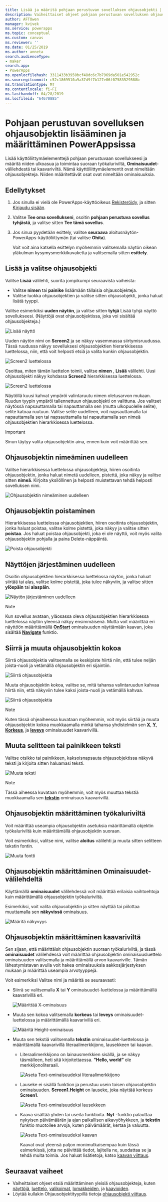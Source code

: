 ```yaml
---
title: Lisää ja määritä pohjaan perustuvan sovelluksen ohjausobjekti | Microsoft Docs
description: Vaiheittaiset ohjeet pohjaan perustuvan sovelluksen ohjausobjektin lisäämiseen ja määrittämiseen suoraan työkaluriviltä, Ominaisuudet-välilehdestä tai kaavariviltä.
author: AFTOwen
manager: kvivek
ms.service: powerapps
ms.topic: conceptual
ms.custom: canvas
ms.reviewer: ''
ms.date: 01/25/2019
ms.author: anneta
search.audienceType:
- maker
search.app:
- PowerApps
ms.openlocfilehash: 3311433b3950bcf48dc6c7b7969da501e542952c
ms.sourcegitcommit: c52c1869510a9a37d9f7b127e06f07583529588b
ms.translationtype: MT
ms.contentlocale: fi-FI
ms.lasthandoff: 04/28/2019
ms.locfileid: "64670885"
---
```

# <a name="add-and-configure-a-canvas-app-control-in-powerapps"></a>Pohjaan perustuvan sovelluksen ohjausobjektin lisääminen ja määrittäminen PowerAppsissa

Lisää käyttöliittymäelementtejä pohjaan perustuvaan sovellukseesi ja määritä niiden ulkoasua ja toimintaa suoraan työkaluriviltä, **Ominaisuudet**-välilehdestä tai kaavariviltä. Nämä käyttöliittymäelementit ovat nimeltään ohjausobjekteja. Niiden määritettävät osat ovat nimeltään ominaisuuksia.

## <a name="prerequisites"></a>Edellytykset

1. Jos sinulla ei vielä ole PowerApps-käyttöoikeus [Rekisteröidy](../signup-for-powerapps.md), ja sitten [Kirjaudu sisään](https://web.powerapps.com?utm_source=padocs&utm_medium=linkinadoc&utm_campaign=referralsfromdoc).
1. Valitse **Tee oma sovellukseni**, osoitin **pohjaan perustuva sovellus tyhjästä**, ja valitse sitten **Tee tämä sovellus**.
1. Jos sinua pyydetään esittely, valitse **seuraava** aloitusnäytön-PowerApps-käyttöliittymän (tai valitse **Ohita**).

    Voit voit aina katsella esittelyn myöhemmin valitsemalla näytön oikean yläkulman kysymysmerkkikuvaketta ja valitsemalla sitten **esittely**.

## <a name="add-and-select-a-control"></a>Lisää ja valitse ohjausobjekti

Valitse **Lisää** välilehti, suorita jompikumpi seuraavista vaiheista:

- Valitse **nimen** tai **painike** lisäämään tällaisia ohjausobjekteja.
- Valitse luokka ohjausobjektien ja valitse sitten ohjausobjekti, jonka haluat lisätä tyyppi.

Valitse esimerkiksi **uuden näytön**, ja valitse sitten **tyhjä** Lisää tyhjä näyttö sovellukseesi. (Näyttöjä ovat ohjausobjektissa, joka voi sisältää ohjausobjekteja.)

![Lisää näyttö](./media/add-configure-controls/add-screen.png)

Uuden näytön nimi on **Screen2** ja se näkyy vasemmassa siirtymisruudussa. Tässä ruudussa näkyy sovelluksesi ohjausobjektien hierarkkisessa luettelossa, niin, että voit helposti etsiä ja valita kunkin ohjausobjektin.

![Screen2 luettelossa](./media/add-configure-controls/list-screen2.png)

Osoittaa, miten tämän luettelon toimii, valitse **nimen** , **Lisää** välilehti. Uusi ohjausobjekti näkyy kohdassa **Screen2** hierarkkisessa luettelossa.

![Screen2 luettelossa](./media/add-configure-controls/add-label.png)

Näytöllä kuusi kahvat ympäröi valintaruutu nimen oletusarvon mukaan. Ruudun tyypin ympäröi tallennettuun ohjausobjekti on valittuna. Jos valitset näytössä napsauttamalla tai napauttamalla sen (mutta ulkopuolelle selite), selite katoaa ruutuun. Valitse selite uudelleen, voit napsauttamalla tai napauttamalla sen tai napsauttamalla tai napauttamalla sen nimeä ohjausobjektien hierarkkisessa luettelossa.

> [!IMPORTANT]
> Sinun täytyy valita ohjausobjektin aina, ennen kuin voit määrittää sen.

## <a name="rename-a-control"></a>Ohjausobjektin nimeäminen uudelleen

Valitse hierarkkisessa luettelossa ohjausobjekteja, hiiren osoitinta ohjausobjektin, jonka haluat nimetä uudelleen, pistettä, joka näkyy ja valitse sitten **nimeä**. Kirjoita yksilöllinen ja helposti muistettavan tehdä helposti sovelluksen nimi.

![Ohjausobjektin nimeäminen uudelleen](./media/add-configure-controls/rename-control.png)

## <a name="delete-a-control"></a>Ohjausobjektin poistaminen

Hierarkkisessa luettelossa ohjausobjektien, hiiren osoitinta ohjausobjektin, jonka haluat poistaa, valitse kolme pistettä, joka näkyy ja valitse sitten **poistaa**. Jos haluat poistaa ohjausobjekti, joka ei ole näyttö, voit myös valita ohjausobjektin pohjalla ja paina Delete-näppäintä.

![Poista ohjausobjekti](./media/add-configure-controls/delete-control.png)

## <a name="reorder-screens"></a>Näyttöjen järjestäminen uudelleen

Osoitin ohjausobjektien hierarkkisessa luettelossa näytön, jonka haluat siirtää tai alas, valitse kolme pistettä, joka tulee näkyviin, ja valitse sitten **ylöspäin** tai **alaspäin**.

![Näytön järjestäminen uudelleen](./media/add-configure-controls/reorder-screen.png)

> [!NOTE]
> Kun sovellus avataan, yläosassa oleva ohjausobjektien hierarkkisessa luettelossa näytön yleensä näkyy ensimmäisenä. Mutta voit määrittää eri näyttöön määrittämällä **[OnStart](controls/control-screen.md)** ominaisuuden näyttämään kaavan, joka sisältää **[Navigate](functions/function-navigate.md)** funktio.

## <a name="move-and-resize-a-control"></a>Siirrä ja muuta ohjausobjektin kokoa

Siirrä ohjausobjektia valitsemalla se keskipiste hiirtä niin, että tulee neljän joista-nuoli ja vetämällä ohjausobjektin eri sijaintiin.

![Siirrä ohjausobjektia](./media/add-configure-controls/move-control.png)

Muuta ohjausobjektin kokoa, valitse se, mitä tahansa valintaruudun kahvaa hiirtä niin, että näkyviin tulee kaksi joista-nuoli ja vetämällä kahvaa.

![Siirrä ohjausobjektia](./media/add-configure-controls/resize-control.png)

> [!NOTE]
> Kuten tässä ohjeaiheessa kuvataan myöhemmin, voit myös siirtää ja muuta ohjausobjektin kokoa muokkaamalla minkä tahansa yhdistelmän sen  **[X](controls/properties-size-location.md)**,  **[Y](controls/properties-size-location.md)**,  **[Korkeus](controls/properties-size-location.md)**, ja **[leveys](controls/properties-size-location.md)** ominaisuudet kaavarivillä.

## <a name="change-the-text-of-a-label-or-a-button"></a>Muuta selitteen tai painikkeen teksti

Valitse otsikko tai painikkeen, kaksoisnapsauta ohjausobjektissa näkyvä teksti ja kirjoita sitten haluamasi teksti.

![Muuta teksti](./media/add-configure-controls/change-text.png)

> [!NOTE]
> Tässä aiheessa kuvataan myöhemmin, voit myös muuttaa tekstiä muokkaamalla sen **[tekstin](controls/properties-core.md)** ominaisuus kaavarivillä.

## <a name="configure-a-control-from-the-toolbar"></a>Ohjausobjektin määrittäminen työkaluriviltä

Voit määrittää useampia ohjausobjektin asetuksia määrittämällä objektin työkaluriviltä kuin määrittämällä ohjausobjektin suoraan.

Voit esimerkiksi, valitse nimi, valitse **aloitus** välilehti ja muuta sitten selitteen tekstin fontin.

![Muuta fontti](./media/add-configure-controls/change-font.png)

## <a name="configure-a-control-from-the-properties-tab"></a>Ohjausobjektin määrittäminen Ominaisuudet-välilehdeltä

Käyttämällä **ominaisuudet** välilehdessä voit määrittää erilaisia vaihtoehtoja kuin määrittämällä ohjausobjektin työkaluriviltä.

Esimerkiksi, voit valita ohjausobjektin ja sitten näyttää tai piilottaa muuttamalla sen **näkyvissä** ominaisuus.

![Määritä näkyvyys](./media/add-configure-controls/set-visibility.png)

## <a name="configure-a-control-in-the-formula-bar"></a>Ohjausobjektin määrittäminen kaavariviltä

Sen sijaan, että määrittäisit ohjausobjektin suoraan työkaluriviltä, ja tässä **ominaisuudet** välilehdessä voit määrittää ohjausobjektin ominaisuusluettelo ominaisuuden valitsemalla ja määrittämällä arvon kaavariville. Tämän lähestymistavan avulla voit hakea ominaisuuksia aakkosjärjestyksen mukaan ja määrittää useampia arvotyyppejä.

Voit esimerkiksi Valitse nimi ja määritä se seuraavasti:

- Siirrä se valitsemalla **X** tai **Y** ominaisuudet-luettelossa ja määrittämällä kaavarivillä eri.

    ![Määrittää X-ominaisuus](./media/add-configure-controls/x-property.png)

- Muuta sen kokoa valitsemalla **korkeus** tai **leveys** ominaisuudet-luettelossa ja määrittämällä kaavarivillä eri.

    ![Määritä Height-ominaisuus](./media/add-configure-controls/height-property.png)

- Muuta sen tekstiä valitsemalla **tekstin** ominaisuudet-luettelossa ja määrittämällä kaavarivillä literaalimerkkijono, lausekkeen tai kaavan.

    - Literaalimerkkijono on lainausmerkkien sisällä, ja se näkyy täsmälleen, heti sitä kirjoitettaessa. **”Hello, world”** ole merkkijonoliteraali.

        ![Aseta Text-ominaisuudeksi literaalimerkkijono](./media/add-configure-controls/literal-string.png)

    - Lauseke ei sisällä funktion ja perustuu usein toisen ohjausobjektin ominaisuuden. **Screen1.Height** on lauseke, joka näyttää korkeus **Screen1**.

        ![Aseta Text-ominaisuudeksi lausekkeen](./media/add-configure-controls/expression.png)

    - Kaava sisältää yhden tai useita funktioita. **Nyt** -funktio palauttaa nykyisen päivämäärän ja ajan paikallisen aikavyöhykkeen, ja **tekstin** funktio muotoilee arvoja, kuten päivämäärät, kertaa ja valuutta.

        ![Aseta Text-ominaisuudeksi kaavan](./media/add-configure-controls/formula.png)

        Kaavat ovat yleensä paljon monimutkaisempaa kuin tässä esimerkissä, jotta ne päivittää tiedot, lajitella ne, suodattaa se ja tehdä muita toimia. Jos haluat lisätietoja, katso [kaavan viittaus](formula-reference.md).

## <a name="next-steps"></a>Seuraavat vaiheet

- Vaiheittaiset ohjeet etsiä määrittäminen yleisiä ohjausobjekteja, kuten [näyttöjä](add-screen-context-variables.md), [luettelo](add-list-box-drop-down-list-radio-button.md), [valikoimat](add-gallery.md), [lomakkeiden](add-form.md), ja [kaavioiden](use-line-pie-bar-chart.md).
- Löytää kullakin Ohjausobjektityypillä tietoja [ohjausobjekti viittaus](reference-properties.md).
